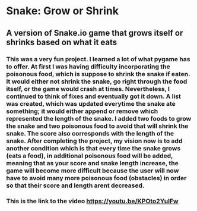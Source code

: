 # Snake: Grow or Shrink
## A version of Snake.io game that grows itself or shrinks based on what it eats
### This was a very fun project. I learned a lot of what pygame has to offer. At first I was having difficulty incorporating the poisonous food, which is suppose to shrink the snake if eaten. It would either not shrink the snake, go right through the food itself, or the game would crash at times. Nevertheless, I continued to think of fixes and eventually got it down. A list was created, which was updated everytime the snake ate something; it would either append or remove which represented the length of the snake. I added two foods to grow the snake and two poisonous food to avoid that will shrink the snake. The score also corresponds with the length of the snake. After completing the project, my vision now is to add another condition which is that every time the snake grows (eats a food), in additional poisonous food will be added, meaning that as your score and snake length increase, the game will become more difficult because the user will now have to avoid many more poisonous food (obstacles) in order so that their score and length arent decreased.
### This is the link to the video https://youtu.be/KPOto2YulFw
